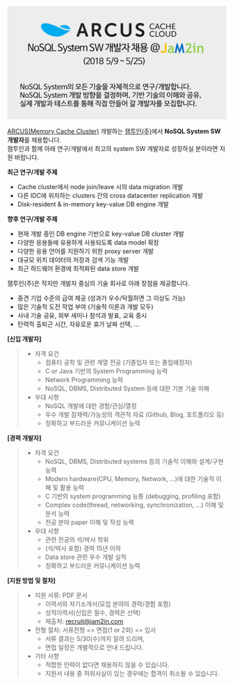 <!-- ## 잼투인(주) NoSQL System SW 개발자 채용 (2018 5/9 ~ 5/25) -->

![](https://github.com/jam2in/recruit/blob/master/images/jam2in-dev-nosql-job-image.png)

[ARCUS(Memory Cache Cluster)](http://naver.github.io/arcus/) 개발하는
[잼투인(주)](http://www.jam2in.com/)에서 **NoSQL System SW 개발자**를 채용합니다. <br /> 
잼투인과 함께 아래 연구/개발에서 최고의 system SW 개발자로 성장하실 분이라면 지원 바랍니다. <br />

**최근 연구/개발 주제**
- Cache cluster에서 node join/leave 시의 data migration 개발
- 다른 IDC에 위치하는 clusters 간의 cross datacenter replication 개발
- Disk-resident & in-memory key-value DB engine 개발

**향후 연구/개발 주제**
- 현재 개발 중인 DB engine 기반으로 key-value DB cluster 개발
- 다양한 응용들에 유용하게 사용되도록 data model 확장
- 다양한 응용 언어를 지원하기 위한 proxy server 개발
- 대규모 위치 데이터의 저장과 검색 기능 개발
- 최근 하드웨어 환경에 최적화된 data store 개발

잼투인(주)은 작지만 개발자 중심의 기술 회사로 아래 장점을 제공합니다.
- 중견 기업 수준의 급여 제공 (성과가 우수/탁월하면 그 이상도 가능)
- 많은 기술적 도전 작업 부여 (기술적 이론과 개발 모두)
- 사내 기술 공유, 외부 세미나 참석과 발표, 교육 중시
- 탄력적 출퇴근 시간, 자유로운 휴가 날짜 선택, ...


**[신입 개발자]**

> - 자격 요건
>    - 컴퓨터 공학 및 관련 계열 전공 (기졸업자 또는 졸업예정자)
>    - C or Java 기반의 System Programming 능력 
>    - Network Programming 능력
>    - NoSQL, DBMS, Distributed System 등에 대한 기본 기술 이해
> - 우대 사항
>    - NoSQL 개발에 대한 경험/관심/열정
>    - 우수 개발 잠재력/가능성의 객관적 자료 (Github, Blog, 포트폴리오 등)
>    - 정확하고 부드러운 커뮤니케이션 능력 

**[경력 개발자]**

> - 자격 요건
>    - NoSQL, DBMS, Distributed systems 등의 기술적 이해와 설계/구현 능력
>    - Modern hardware(CPU, Memory, Network, ...)에 대한 기술적 이해 및 활용 능력 
>    - C 기반의 system programming 능통 (debugging, profiling 포함)
>    - Complex code(thread, networking, synchronization, ...) 이해 및 분석 능력
>    - 전공 분야 paper 이해 및 작성 능력
> - 우대 사항 
>    - 관련 전공의 석/박사 학위
>    - (석/박사 포함) 경력 15년 이하
>    - Data store 관련 우수 개발 실적
>    - 정확하고 부드러운 커뮤니케이션 능력

**[지원 방법 및 절차]**

> - 지원 서류: PDF 문서
>    - 이력서와 자기소개서(모집 분야의 경력/경험 포함)
>    - 성적이력서(신입은 필수, 경력은 선택)
>    - 제출처: <recruit@jam2in.com>
> - 전형 절차: 서류전형 => 면접(1 or 2회) => 입사
>    - 서류 결과는 5/30(수)까지 알려 드리며,
>    - 면접 일정은 개별적으로 안내 드립니다.
> - 기타 사항
>    - 적합한 인력이 없다면 채용하지 않을 수 있습니다.
>    - 지원서 내용 중 허위사실이 있는 경우에는 합격이 취소될 수 있습니다.
